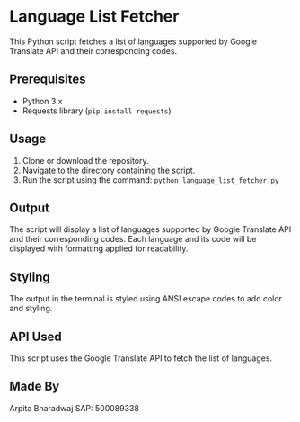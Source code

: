 # Language List Fetcher

This Python script fetches a list of languages supported by Google Translate API and their corresponding codes.

## Prerequisites

- Python 3.x
- Requests library (`pip install requests`)

## Usage

1. Clone or download the repository.
2. Navigate to the directory containing the script.
3. Run the script using the command: `python language_list_fetcher.py`

## Output

The script will display a list of languages supported by Google Translate API and their corresponding codes. Each language and its code will be displayed with formatting applied for readability.

## Styling

The output in the terminal is styled using ANSI escape codes to add color and styling.

## API Used

This script uses the Google Translate API to fetch the list of languages.

## Made By

Arpita Bharadwaj
SAP: 500089338
